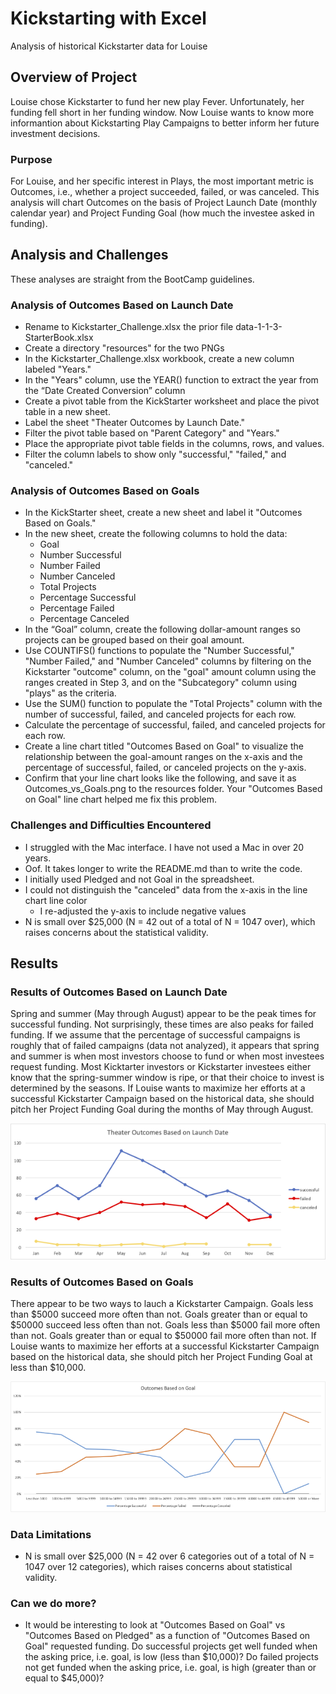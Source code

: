 # Kickstarting with Excel
Analysis of historical Kickstarter data for Louise

## Overview of Project
Louise chose Kickstarter to fund her new play Fever. Unfortunately, her funding fell short in her funding window. Now Louise wants to know more informantion about Kickstarting Play Campaigns to better inform her future investment decisions.

### Purpose
For Louise, and her specific interest in Plays, the most important metric is Outcomes, i.e., whether a project succeeded, failed, or was canceled. This analysis will chart Outcomes on the basis of Project Launch Date (monthly calendar year) and Project Funding Goal (how much the investee asked in funding).   

## Analysis and Challenges
These analyses are straight from the BootCamp guidelines.

### Analysis of Outcomes Based on Launch Date
- Rename to Kickstarter_Challenge.xlsx the prior file data-1-1-3-StarterBook.xlsx
- Create a directory "resources" for the two PNGs
- In the Kickstarter_Challenge.xlsx workbook, create a new column labeled "Years."
- In the "Years" column, use the YEAR() function to extract the year from the “Date Created Conversion” column
- Create a pivot table from the KickStarter worksheet and place the pivot table in a new sheet.
- Label the sheet "Theater Outcomes by Launch Date."
- Filter the pivot table based on "Parent Category" and "Years."
- Place the appropriate pivot table fields in the columns, rows, and values.
- Filter the column labels to show only "successful," "failed," and "canceled."

### Analysis of Outcomes Based on Goals
- In the KickStarter sheet, create a new sheet and label it "Outcomes Based on Goals."
- In the new sheet, create the following columns to hold the data:
    - Goal
    - Number Successful
    - Number Failed
    - Number Canceled
    - Total Projects
    - Percentage Successful
    - Percentage Failed
    - Percentage Canceled
- In the “Goal” column, create the following dollar-amount ranges so projects can be grouped based on their goal amount.
- Use COUNTIFS() functions to populate the "Number Successful," "Number Failed," and "Number Canceled" columns by filtering on the Kickstarter "outcome" column, on the "goal" amount column using the ranges created in Step 3, and on the "Subcategory" column using "plays" as the criteria.
- Use the SUM() function to populate the "Total Projects" column with the number of successful, failed, and canceled projects for each row.
- Calculate the percentage of successful, failed, and canceled projects for each row.
- Create a line chart titled "Outcomes Based on Goal" to visualize the relationship between the goal-amount ranges on the x-axis and the percentage of successful, failed, or canceled projects on the y-axis.
- Confirm that your line chart looks like the following, and save it as Outcomes_vs_Goals.png to the resources folder. Your "Outcomes Based on Goal" line chart helped me fix this problem.


### Challenges and Difficulties Encountered
- I struggled with the Mac interface. I have not used a Mac in over 20 years.
- Oof. It takes longer to write the README.md than to write the code.
- I initially used Pledged and not Goal in the spreadsheet. 
- I could not distinguish the "canceled" data from the x-axis in the line chart line color
    - I re-adjusted the y-axis to include negative values
- N is small over $25,000 (N = 42 out of a total of N = 1047 over), which raises concerns about the statistical validity.

## Results

### Results of Outcomes Based on Launch Date
Spring and summer (May through August) appear to be the peak times for successful funding. Not surprisingly, these times are also peaks for failed funding. If we assume that the percentage of successful campaigns is roughly that of failed campaigns (data not analyzed), it appears that spring and summer is when most investors choose to fund or when most investees request funding. Most Kicktarter investors or Kickstarter investees either know that the spring-summer window is ripe, or that their choice to invest is determined by the seasons. If Louise wants to maximize her efforts at a successful Kickstarter Campaign based on the historical data, she should pitch her Project Funding Goal during the months of May through August.

![Image Chart Theater Outcomes Based on Launch Date](./resources/Theater_Outcomes_vs_Launch.png)

### Results of Outcomes Based on Goals
There appear to be two ways to lauch a Kickstarter Campaign. Goals less than $5000 succeed more often than not. Goals greater than or equal to $50000 succeed less often than not. Goals less than $5000 fail more often than not. Goals greater than or equal to $50000 fail more often than not. If Louise wants to maximize her efforts at a successful Kickstarter Campaign based on the historical data, she should pitch her Project Funding Goal at less than $10,000.

![Image Chart Outcomes Based on Goals](./resources/Outcomes_vs_Goals.png)

### Data Limitations
- N is small over $25,000 (N = 42 over 6 categories out of a total of N = 1047 over 12 categories), which raises concerns about statistical validity.

### Can we do more?
- It would be interesting to look at "Outcomes Based on Goal" vs "Outcomes Based on Pledged" as a function of "Outcomes Based on Goal" requested funding. Do successful projects get well funded when the asking price, i.e. goal, is low (less than $10,000)? Do failed projects not get funded when the asking price, i.e. goal, is high (greater than or equal to $45,000)?
